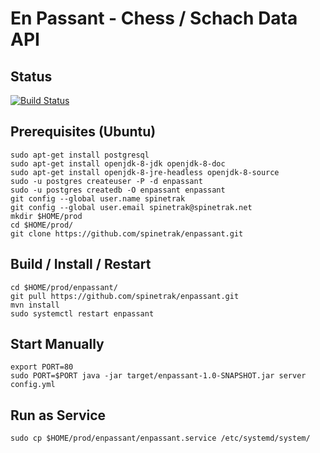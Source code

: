 # En Passant - Chess / Schach Data API


Status
---
[![Build Status](https://travis-ci.org/spinetrak/enpassant.svg?branch=master)](https://travis-ci.org/spinetrak/enpassant)


Prerequisites (Ubuntu)
---
```
sudo apt-get install postgresql
sudo apt-get install openjdk-8-jdk openjdk-8-doc
sudo apt-get install openjdk-8-jre-headless openjdk-8-source
sudo -u postgres createuser -P -d enpassant
sudo -u postgres createdb -O enpassant enpassant
git config --global user.name spinetrak
git config --global user.email spinetrak@spinetrak.net
mkdir $HOME/prod
cd $HOME/prod/
git clone https://github.com/spinetrak/enpassant.git
```

Build / Install / Restart
---
```
cd $HOME/prod/enpassant/
git pull https://github.com/spinetrak/enpassant.git
mvn install
sudo systemctl restart enpassant
```

Start Manually
---
```
export PORT=80
sudo PORT=$PORT java -jar target/enpassant-1.0-SNAPSHOT.jar server config.yml
```

Run as Service
---
```
sudo cp $HOME/prod/enpassant/enpassant.service /etc/systemd/system/
```